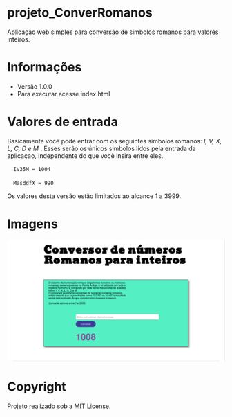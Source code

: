 # projeto_ConverRomanos
Aplicação web simples para conversão de simbolos romanos para valores inteiros.

# Informações
 * Versão 1.0.0
 * Para executar acesse index.html

# Valores de entrada
Basicamente você pode entrar com os seguintes simbolos romanos:
*I, V, X, L, C, D e M* .
Esses serão os únicos simbolos lidos pela entrada da aplicaçao, independente
do que você insira entre eles.

```
  IV35M = 1004

  MasddfX = 990
```
Os valores desta versão estão limitados ao alcance 1 a 3999.

# Imagens
![imagem da aplicação](imagens/imagem_app2.png)
# Copyright
Projeto realizado sob a [MIT License](https://github.com/Nabucodono5or/projeto_ConverRomanos/blob/master/LICENSE).
